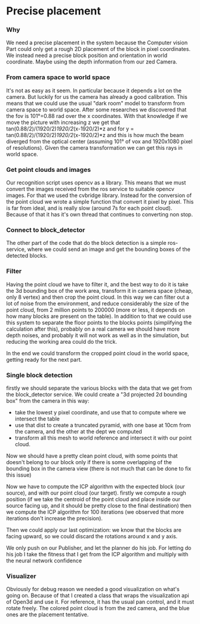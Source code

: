 # Precise placement
### Why
We need a precise placement in the system because the Computer vision Part could only get a rough 2D placement of the block in pixel coordinates.
We instead need a precise block position and orientation in world coordinate. Maybe using the depth information from our zed Camera.

### From camera space to world space
It's not as easy as it seem. In particular because it depends a lot on the camera.
But luckily for us the camera has already a good calibration. This means that we could use the usual "dark room" model to transform from camera space to world space.
After some researches we discovered that the fov is 101°=0.88 rad over the x coordinates. With that knowledge if we move the picture with increasing z we get that tan(0.88/2)/(1920/2)*1920/2*(x-1920/2)*z and for y = tan(0.88/2)/(1920/2)*1920/2*(x-1920/2)*z and this is how much the beam diverged from the optical center (assuming 101° of vox and 1920x1080 pixel of resolutions).
Given the camera transformation we can get this rays in world space.

### Get point clouds and images
Our recognition script uses opencv as a library. This means that we must convert the images received from the ros service to suitable opencv images. For that we used the cvbridge library. Instead for the conversion of the point cloud we wrote a simple function that convert it pixel by pixel. This is far from ideal, and is really slow (around 7s for each point cloud). Because of that it has it's own thread that continues to converting non stop.  

### Connect to block_detector
The other part of the code that do the block detection is a simple ros-service,  where we could send an image and get the bounding boxes of the detected blocks.

### Filter
Having the point cloud we have to filter it, and the best way to do it is take the 3d bounding box of the work area, transform it in camera space (cheap, only 8 vertex) and then crop the point cloud. In this way we can filter out a lot of noise from the environment, and reduce considerably the size of the point cloud, from 2 million points to 200000 (more or less, it depends on how many blocks are present on the table).
In addition to that we could use this system to separate the floor points to the blocks points (simplifying the calculation after this), probably on a real camera we should have more depth noises, and probably it will not work as well as in the simulation, but reducing the working area could do the trick.

In the end we could transform the cropped point cloud in the world space, getting ready for the next part.

### Single block detection
firstly we should separate the various blocks with the data that we get from the block_detector service. We could create a "3d projected 2d bounding box" from the camera in this way:
- take the lowest y pixel coordinate, and use that to compute where we intersect the table
- use that dist to create a truncated pyramid, with one base at 10cm from the camera, and the other at the dept we computed
- transform all this mesh to world reference and intersect it with our point cloud.

Now we should have a pretty clean point cloud, with some points that doesn't belong to our block only if there is some overlapping of the bounding box in the camera view (there is not much that can be done to fix this issue)


Now we have to compute the ICP algorithm with the expected block (our source), and with our point cloud (our target).
firstly we compute a rough position (if we take the centroid of the point cloud and place inside our source facing up, and it should be pretty close to the final destination)
then we compute the ICP algorithm for 100 iterations (we observed that more iterations don't increase the precision).

Then we could apply our last optimization: we know that the blocks are facing upward, so we could discard the rotations around x and y axis.


We only push on our Publisher, and let the planner do his job. For letting do his job I take the fitness that I get from the ICP algorithm and multiply with the neural network confidence


### Visualizer
Obviously for debug reason we needed a good visualization on what's going on. Because of that I created a class that wraps the visualization api of Open3d and use it.
For reference, it has the usual pan control, and it must rotate freely. The colored point cloud is from the zed camera, and the blue ones are the placement tentative.
